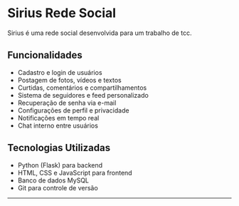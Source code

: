 # Sirius Rede Social

Sirius é uma rede social desenvolvida para um trabalho de tcc.

## Funcionalidades

- Cadastro e login de usuários
- Postagem de fotos, vídeos e textos
- Curtidas, comentários e compartilhamentos
- Sistema de seguidores e feed personalizado
- Recuperação de senha via e-mail
- Configurações de perfil e privacidade
- Notificações em tempo real
- Chat interno entre usuários

## Tecnologias Utilizadas

- Python (Flask) para backend
- HTML, CSS e JavaScript para frontend
- Banco de dados MySQL
- Git para controle de versão

---

